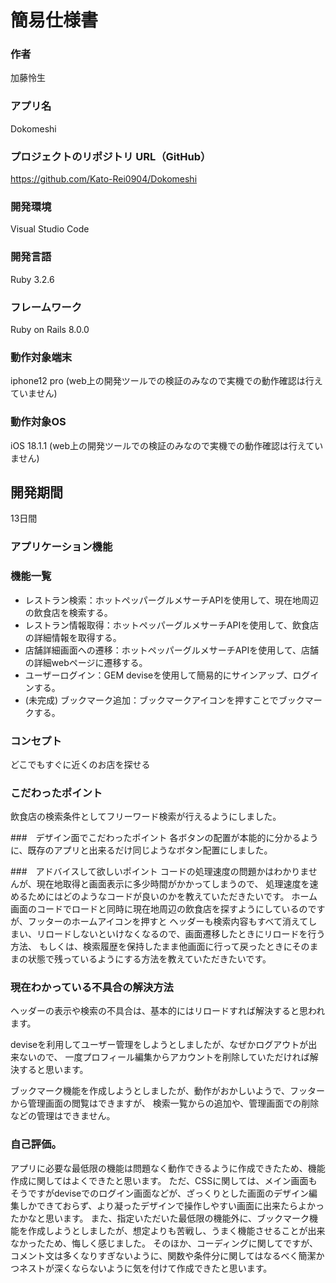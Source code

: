 # 簡易仕様書

### 作者
加藤怜生

### アプリ名
Dokomeshi

### プロジェクトのリポジトリ URL（GitHub）
https://github.com/Kato-Rei0904/Dokomeshi

### 開発環境
Visual Studio Code

### 開発言語
Ruby  3.2.6

### フレームワーク
Ruby on Rails 8.0.0

### 動作対象端末
iphone12 pro
(web上の開発ツールでの検証のみなので実機での動作確認は行えていません)

### 動作対象OS
iOS 18.1.1 
(web上の開発ツールでの検証のみなので実機での動作確認は行えていません)

## 開発期間
13日間

### アプリケーション機能

### 機能一覧
- レストラン検索：ホットペッパーグルメサーチAPIを使用して、現在地周辺の飲食店を検索する。
- レストラン情報取得：ホットペッパーグルメサーチAPIを使用して、飲食店の詳細情報を取得する。
- 店舗詳細画面への遷移：ホットペッパーグルメサーチAPIを使用して、店舗の詳細webページに遷移する。
- ユーザーログイン：GEM deviseを使用して簡易的にサインアップ、ログインする。
- (未完成) ブックマーク追加：ブックマークアイコンを押すことでブックマークする。

### コンセプト
どこでもすぐに近くのお店を探せる

### こだわったポイント
飲食店の検索条件としてフリーワード検索が行えるようにしました。

###　デザイン面でこだわったポイント
各ボタンの配置が本能的に分かるように、既存のアプリと出来るだけ同じようなボタン配置にしました。

###　アドバイスして欲しいポイント
コードの処理速度の問題かはわかりませんが、現在地取得と画面表示に多少時間がかかってしまうので、
処理速度を速めるためにはどのようなコードが良いのかを教えていただきたいです。
ホーム画面のコードでロードと同時に現在地周辺の飲食店を探すようにしているのですが、フッターのホームアイコンを押すと
ヘッダーも検索内容もすべて消えてしまい、リロードしないといけなくなるので、画面遷移したときにリロードを行う方法、
もしくは、検索履歴を保持したまま他画面に行って戻ったときにそのままの状態で残っているようにする方法を教えていただきたいです。

### 現在わかっている不具合の解決方法
ヘッダーの表示や検索の不具合は、基本的にはリロードすれば解決すると思われます。

deviseを利用してユーザー管理をしようとしましたが、なぜかログアウトが出来ないので、
一度プロフィール編集からアカウントを削除していただければ解決すると思います。

ブックマーク機能を作成しようとしましたが、動作がおかしいようで、フッターから管理画面の閲覧はできますが、
検索一覧からの追加や、管理画面での削除などの管理はできません。

### 自己評価。
アプリに必要な最低限の機能は問題なく動作できるように作成できたため、機能作成に関してはよくできたと思います。
ただ、CSSに関しては、メイン画面もそうですがdeviseでのログイン画面などが、ざっくりとした画面のデザイン編集しかできておらず、より凝ったデザインで操作しやすい画面に出来たらよかったかなと思います。
また、指定いただいた最低限の機能外に、ブックマーク機能を作成しようとしましたが、想定よりも苦戦し、うまく機能させることが出来なかったため、悔しく感じました。
そのほか、コーディングに関してですが、コメント文は多くなりすぎないように、関数や条件分に関してはなるべく簡潔かつネストが深くならないように気を付けて作成できたと思います。